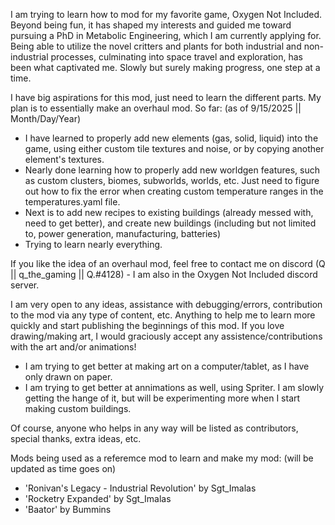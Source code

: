 I am trying to learn how to mod for my favorite game, Oxygen Not Included. 
Beyond being fun, it has shaped my interests and guided me toward pursuing a PhD in Metabolic Engineering, which I am currently applying for. Being able to utilize the novel critters and plants for both industrial and non-industrial processes, culminating into space travel and exploration, has been what captivated me.
Slowly but surely making progress, one step at a time.

I have big aspirations for this mod, just need to learn the different parts. My plan is to essentially make an overhaul mod.
So far: (as of 9/15/2025 || Month/Day/Year)
  - I have learned to properly add new elements (gas, solid, liquid) into the game, using either custom tile textures and noise, or by copying another element's textures.
  - Nearly done learning how to properly add new worldgen features, such as custom clusters, biomes, subworlds, worlds, etc. Just need to figure out how to fix the error when creating custom temperature ranges in the temperatures.yaml file.
  - Next is to add new recipes to existing buildings (already messed with, need to get better), and create new buildings (including but not limited to, power generation, manufacturing, batteries)
  - Trying to learn nearly everything.

If you like the idea of an overhaul mod, feel free to contact me on discord (Q || q_the_gaming || Q.#4128) - I am also in the Oxygen Not Included discord server.

I am very open to any ideas, assistance with debugging/errors, contribution to the mod via any type of content, etc. 
Anything to help me to learn more quickly and start publishing the beginnings of this mod.
If you love drawing/making art, I would graciously accept any assistence/contributions with the art and/or animations!
  - I am trying to get better at making art on a computer/tablet, as I have only drawn on paper.
  - I am trying to get better at annimations as well, using Spriter. I am slowly getting the hange of it, but will be experimenting more when I start making custom buildings.

Of course, anyone who helps in any way will be listed as contributors, special thanks, extra ideas, etc.

Mods being used as a referemce mod to learn and make my mod: (will be updated as time goes on)
  - 'Ronivan's Legacy - Industrial Revolution' by Sgt_Imalas
  - 'Rocketry Expanded' by Sgt_Imalas
  - 'Baator' by Bummins
